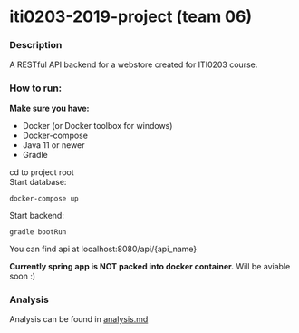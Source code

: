 # iti0203-2019-project (team 06)

### Description

A RESTful API backend for a webstore created for ITI0203 course.

### How to run:

__Make sure you have:__
* Docker (or Docker toolbox for windows)
* Docker-compose
* Java 11 or newer
* Gradle

cd to project root <br />
Start database:

```console
docker-compose up
```
Start backend:
```console
gradle bootRun
```
You can find api at localhost:8080/api/{api_name}

**Currently spring app is NOT packed into docker container.**
Will be aviable soon :)

### Analysis
Analysis can be found in [analysis.md](readme/business-analysis.md)